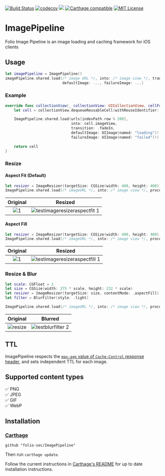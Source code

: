 
[![Build Status](https://dev.azure.com/kishikawakatsumi/ImagePipeline/_apis/build/status/folio-sec.ImagePipeline?branchName=master)](https://dev.azure.com/kishikawakatsumi/ImagePipeline/_build/latest?definitionId=3&branchName=master)
[![codecov](https://codecov.io/gh/folio-sec/ImagePipeline/branch/master/graph/badge.svg)](https://codecov.io/gh/folio-sec/ImagePipeline)
<a href="https://swift.org/package-manager/"><img src="https://img.shields.io/badge/SPM-ready-orange.svg"></a>
[![Carthage compatible](https://img.shields.io/badge/Carthage-compatible-4BC51D.svg?style=flat)](https://github.com/Carthage/Carthage)
<a href="https://github.com/kishikawakatsumi/IBPCollectionViewCompositionalLayout/blob/master/LICENSE"><img alt="MIT License" src="http://img.shields.io/badge/license-MIT-blue.svg"/></a>

# ImagePipeline
Folio Image Pipeline is an image loading and caching framework for iOS clients

## Usage


```swift
let imagePipeline = ImagePipeline()
imagePipeline.shared.load(/* image URL */, into: /* image view */, transition: .fadeIn /* default is `.none`*/,
                          defaultImage: ..., failureImage: ...)
```

### Example

```swift
override func collectionView(_ collectionView: UICollectionView, cellForItemAt indexPath: IndexPath) -> UICollectionViewCell {
    let cell = collectionView.dequeueReusableCell(withReuseIdentifier: "cell", for: indexPath) as! Cell

    ImagePipeline.shared.load(urls[indexPath.row % 200],
                              into: cell.imageView,
                              transition: .fadeIn,
                              defaultImage: UIImage(named: "loading")!,
                              failureImage: UIImage(named: "failed")!)
    
    return cell
}
```

### Resize

#### Aspect Fit (Default)

```swift
let resizer = ImageResizer(targetSize: CGSize(width: 400, height: 400))
ImagePipeline.shared.load(/* imageURL */, into: /* image view */, processors: [resizer])
```

|Original|Resized|
|:-:|:-:|
|![1](https://user-images.githubusercontent.com/40610/50732276-11ff2080-11bb-11e9-863c-bbfa815a9e76.png)|![testimageresizeraspectfit 1](https://user-images.githubusercontent.com/40610/50732270-eaa85380-11ba-11e9-900c-7f5fa9df9334.png)|

#### Aspect Fill

```swift
let resizer = ImageResizer(targetSize: CGSize(width: 400, height: 400), contentMode: .aspectFill)
ImagePipeline.shared.load(/* imageURL */, into: /* image view */, processors: [resizer])
```

|Original|Resized|
|:-:|:-:|
|![1](https://user-images.githubusercontent.com/40610/50732276-11ff2080-11bb-11e9-863c-bbfa815a9e76.png)|![testimageresizeraspectfill 1](https://user-images.githubusercontent.com/40610/50732269-eaa85380-11ba-11e9-9b02-c268e377532b.png)|


### Resize & Blur

```swift
let scale: CGFloat = 2
let size = CGSize(width: 375 * scale, height: 232 * scale)
let resizer = ImageResizer(targetSize: size, contentMode: .aspectFill)
let filter = BlurFilter(style: .light)

ImagePipeline.shared.load(/* imageURL */, into: /* image view */, processors: [resizer, filter])
```

|Original|Blurred|
|:-:|:-:|
|![resize](https://user-images.githubusercontent.com/40610/50732307-a79ab000-11bb-11e9-87c6-0a83a845c076.jpeg)|![testblurfilter 2](https://user-images.githubusercontent.com/40610/50732310-b84b2600-11bb-11e9-9f38-e0f80632e1a4.png)|

## TTL

ImagePipeline respects the [`max-age` value of `Cache-Control` response header](https://developer.mozilla.org/en-US/docs/Web/HTTP/Headers/Cache-Control), and sets independent TTL for each image.

## Supported content types

✅ PNG  
✅ JPEG  
✅ GIF  
✅ WebP 


## Installation ##

### [Carthage] ###

[Carthage]: https://github.com/Carthage/Carthage

```
github "folio-sec/ImagePipeline"
```

Then run `carthage update`.

Follow the current instructions in [Carthage's README][carthage-installation]
for up to date installation instructions.

[carthage-installation]: https://github.com/Carthage/Carthage#adding-frameworks-to-an-application
